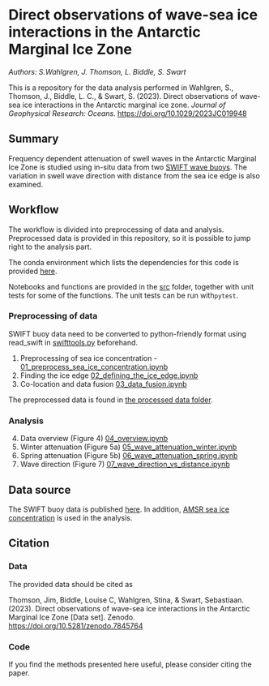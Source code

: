 # Direct observations of wave-sea ice interactions in the Antarctic Marginal Ice Zone
*Authors: S.Wahlgren, J. Thomson, L. Biddle, S. Swart*

This is a repository for the data analysis performed in  Wahlgren, S., Thomson, J., Biddle, L. C., & Swart, S. (2023). Direct observations of wave-sea ice interactions in the Antarctic marginal ice zone. *Journal of Geophysical Research: Oceans*. https://doi.org/10.1029/2023JC019948  


## Summary
Frequency dependent attenuation of swell waves in the Antarctic Marginal Ice Zone is studied using in-situ data from two [SWIFT wave buoys](https://apl.uw.edu/project/project.php?id=swift). The variation in swell wave direction with distance from the sea ice edge is also examined.

## Workflow
The workflow is divided into preprocessing of data and analysis. Preprocessed data is provided in this repository, so it is possible to jump right to the analysis part.

The conda environment which lists the dependencies for this code is provided [here](./environment.yml). 

Notebooks and functions are provided in the [src](./src/) folder, together with unit tests for some of the functions. The unit tests can be run with`pytest`.

### Preprocessing of data
SWIFT buoy data need to be converted to python-friendly format using read_swift in [swifttools.py](https://github.com/SASlabgroup/SWIFT-codes/blob/master/Python/swifttools.py) beforehand.

1) Preprocessing of sea ice concentration - [01_preprocess_sea_ice_concentration.ipynb](src/01_preprocess_sea_ice_concentration.ipynb)
2) Finding the ice edge [02_defining_the_ice_edge.ipynb](src/02_defining_the_ice_edge.ipynb)
3) Co-location and data fusion [03_data_fusion.ipynb](src/03_data_fusion.ipynb)

The preprocessed data is found in [the processed data folder](./processed_data/).

### Analysis
4) Data overview (Figure 4) [04_overview.ipynb](src/04_overview.ipynb)
5) Winter attenuation (Figure 5a) [05_wave_attenuation_winter.ipynb](src/05_wave_attenuation_winter.ipynb)
6) Spring attenuation (Figure 5b) [06_wave_attenuation_spring.ipynb](src/06_wave_attenuation_spring.ipynb)
7) Wave direction (Figure 7) [07_wave_direction_vs_distance.ipynb](src/07_wave_direction_vs_distance.ipynb)

## Data source
The SWIFT buoy data is published [here](https://doi.org/10.5281/zenodo.7845764). In addition, [AMSR sea ice concentration](https://seaice.uni-bremen.de/databrowser/#p=sic) is used in the analysis.

## Citation
### Data
The provided data should be cited as

Thomson, Jim, Biddle, Louise C, Wahlgren, Stina, & Swart, Sebastiaan. (2023). Direct observations of wave-sea ice interactions in the Antarctic Marginal Ice Zone [Data set]. Zenodo. https://doi.org/10.5281/zenodo.7845764

### Code
If you find the methods presented here useful, please consider citing the paper.